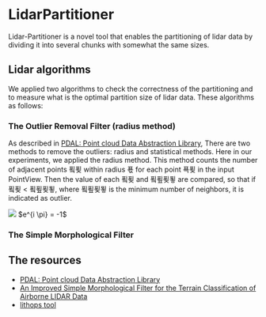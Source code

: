 # LidarPartitioner
Lidar-Partitioner is a novel tool that enables the partitioning of lidar data by dividing it into several chunks with somewhat the same sizes.


## Lidar algorithms
We applied two algorithms to check the correctness of the partitioning and to measure what is the optimal partition
size of lidar data. These algorithms as follows:

### The Outlier Removal Filter (radius method)
As described in [PDAL: Point cloud Data Abstraction Library](https://pdal.io/PDAL.pdf), There are two methods to remove the outliers: radius and statistical methods. Here in our experiments, we applied the radius method. This method counts the number of adjacent points 푘푖 within radius 푟 for each point
푝푖 in the input PointView. Then the value of each 푘푖 and
푘푚푖푛 are compared, so that if 푘푖 < 푘푚푖푛, where 푘푚푖푛 is the
minimum number of neighbors, it is indicated as outlier.

<img src="https://render.githubusercontent.com/render/math?math=e^{i \pi} = -1">
$e^{i \pi} = -1$


### The Simple Morphological Filter

## The resources 

* [PDAL: Point cloud Data Abstraction Library](https://pdal.io/PDAL.pdf)
* [An Improved Simple Morphological Filter for the Terrain Classification of Airborne LIDAR Data](https://www.researchgate.net/publication/258333806_An_Improved_Simple_Morphological_Filter_for_the_Terrain_Classification_of_Airborne_LIDAR_Data)
* [lithops tool](https://github.com/lithops-cloud/lithops)
